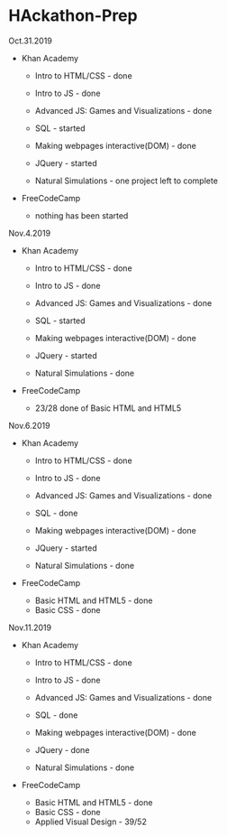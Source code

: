# HAckathon-Prep

Oct.31.2019

* Khan Academy

  + Intro to HTML/CSS - done
  
  + Intro to JS - done
  
  + Advanced JS: Games and Visualizations - done
  
  + SQL - started
  
  + Making webpages interactive(DOM) - done
  
  + JQuery - started
  
  + Natural Simulations - one project left to complete
  
* FreeCodeCamp
  
  + nothing has been started
  
  
Nov.4.2019

* Khan Academy

  + Intro to HTML/CSS - done
  
  + Intro to JS - done
  
  + Advanced JS: Games and Visualizations - done
  
  + SQL - started
  
  + Making webpages interactive(DOM) - done
  
  + JQuery - started
  
  + Natural Simulations - done
  
* FreeCodeCamp
  
  + 23/28 done of Basic HTML and HTML5

Nov.6.2019

* Khan Academy

  + Intro to HTML/CSS - done
  
  + Intro to JS - done
  
  + Advanced JS: Games and Visualizations - done
  
  + SQL - done
  
  + Making webpages interactive(DOM) - done
  
  + JQuery - started
  
  + Natural Simulations - done
  
* FreeCodeCamp
  
  + Basic HTML and HTML5 - done
  + Basic CSS - done

Nov.11.2019

* Khan Academy

  + Intro to HTML/CSS - done
  
  + Intro to JS - done
  
  + Advanced JS: Games and Visualizations - done
  
  + SQL - done
  
  + Making webpages interactive(DOM) - done
  
  + JQuery - done
  
  + Natural Simulations - done
  
* FreeCodeCamp
  
  + Basic HTML and HTML5 - done
  + Basic CSS - done
  + Applied Visual Design - 39/52
